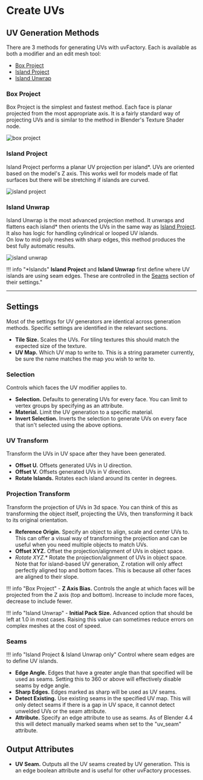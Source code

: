 # Create UVs

## UV Generation Methods

There are 3 methods for generating UVs with uvFactory. Each is available as both a modifier and an edit mesh tool:

- [Box Project](#box-project)
- [Island Project](#island-project)
- [Island Unwrap](#island-unwrap)

### Box Project

Box Project is the simplest and fastest method. Each face is planar projected from the most appropriate axis. It is a fairly standard way of projecting UVs and is similar to the method in Blender's Texture Shader node.

![box project](assets/box_project.gif)

### Island Project

Island Project performs a planar UV projection per island*. UVs are oriented based on the model's Z axis. This works well for models made of flat surfaces but there will be stretching if islands are curved.

![island project](assets/island_project.gif)

### Island Unwrap

Island Unwrap is the most advanced projection method. It unwraps and flattens each island* then orients the UVs in the same way as [Island Project](#island-project). It also has logic for handling cylindrical or looped UV islands.  
On low to mid poly meshes with sharp edges, this method produces the best fully automatic results.

![island unwrap](assets/island_unwrap.gif)

!!! info "*Islands"
    **Island Project** and **Island Unwrap** first define where UV islands are using seam edges. These are controlled in the [Seams](#seams) section of their settings."

----

## Settings

Most of the settings for UV generators are identical across generation methods. Specific settings are identified in the relevant sections.

- **Tile Size.** Scales the UVs. For tiling textures this should match the expected size of the texture.
- **UV Map.** Which UV map to write to. This is a string parameter currently, be sure the name matches the map you wish to write to.

### Selection

Controls which faces the UV modifier applies to.

- **Selection.** Defaults to generating UVs for every face. You can limit to vertex groups by specifying as an attribute.
- **Material.** Limit the UV generation to a specific material.
- **Invert Selection.** Inverts the selection to generate UVs on every face that isn't selected using the above options.

### UV Transform

Transform the UVs in UV space after they have been generated.

- **Offset U.** Offsets generated UVs in U direction.
- **Offset V.** Offsets generated UVs in V direction.
- **Rotate Islands.** Rotates each island around its center in degrees.

### Projection Transform

Transform the projection of UVs in 3d space. You can think of this as transforming the object itself, projecting the UVs, then transforming it back to its original orientation.

- **Reference Origin.** Specify an object to align, scale and center UVs to. This can offer a visual way of transforming the projection and can be useful when you need multiple objects to match UVs.
- **Offset XYZ.** Offset the projection/alignment of UVs in object space.
- **Rotate XYZ*.** Rotate the projection/alignment of UVs in object space. Note that for island-based UV generation, Z rotation will only affect perfectly aligned top and bottom faces. This is because all other faces are aligned to their slope.

!!! info "Box Project"
    - **Z Axis Bias.** Controls the angle at which faces will be projected from the Z axis (top and bottom). Increase to include more faces, decrease to include fewer.

!!! info "Island Unwrap"
    - **Initial Pack Size.** Advanced option that should be left at 1.0 in most cases. Raising this value can sometimes reduce errors on complex meshes at the cost of speed.

### Seams

!!! info "Island Project & Island Unwrap only"
Control where seam edges are to define UV islands.

- **Edge Angle.** Edges that have a greater angle than that specified will be used as seams. Setting this to 360 or above will effectively disable seams by edge angle.
- **Sharp Edges.** Edges marked as sharp will be used as UV seams.
- **Detect Existing.** Use existing seams in the specified UV map. This will only detect seams if there is a gap in UV space, it cannot detect unwelded UVs or the seam attribute.
- **Attribute.** Specify an edge attribute to use as seams. As of Blender 4.4 this will detect manually marked seams when set to the "uv_seam" attribute.

## Output Attributes

- **UV Seam.** Outputs all the UV seams created by UV generation. This is an edge boolean attribute and is useful for other uvFactory processes.